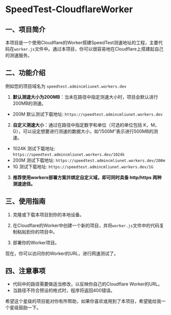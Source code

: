 # SpeedTest-CloudflareWorker

## 一、项目简介

本项目是一个使用Cloudflare的Worker搭建SpeedTest测速地址的工程，主要代码在`worker.js`文件中。通过本项目，你可以很容易地在Cloudflare上搭建起自己的测速服务。

## 二、功能介绍

例如您的项目域名为 `speedtest.admincmliunet.workers.dev`

1. **默认测速大小为200MB**：当未在路径中指定测速大小时，项目会默认进行200MB的测速。

- 200M   默认测试下载地址: `https://speedtest.admincmliunet.workers.dev`
 

2. **自定义测速大小**：通过在路径中指定数字和单位（可选的单位包括 K，M，G），可以设定想要进行测速的数据大小，如“/500M”表示进行500MB的测速。

- 1024K  测试下载地址: `https://speedtest.admincmliunet.workers.dev/1024k`
- 200M   测试下载地址: `https://speedtest.admincmliunet.workers.dev/200m`
- 1G     测试下载地址: `https://speedtest.admincmliunet.workers.dev/1G`

3. **推荐使用workers部署方案并绑定自定义域，即可同时具备 http/https 两种测速途径。**

## 三、使用指南

1. 克隆或下载本项目到你的本地设备。

2. 在Cloudflare的Worker中创建一个新的项目，并将`worker.js`文件中的代码复制粘贴到你的项目中。

3. 部署你的Worker项目。

现在，你可以访问你的Worker的URL，进行网速测试了。

## 四、注意事项

- 代码中的路径需要做适当修改，以反映你自己的Cloudflare Worker的URL。
- 当路径不符合预设的格式时，程序将返回400错误。

希望这个星级的项目能对你有所帮助，如果你喜欢或用到了本项目，希望能给我一个星级鼓励一下。
